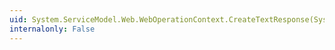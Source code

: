 ```yaml
---
uid: System.ServiceModel.Web.WebOperationContext.CreateTextResponse(System.Action{System.IO.TextWriter},System.String)
internalonly: False
---
```

